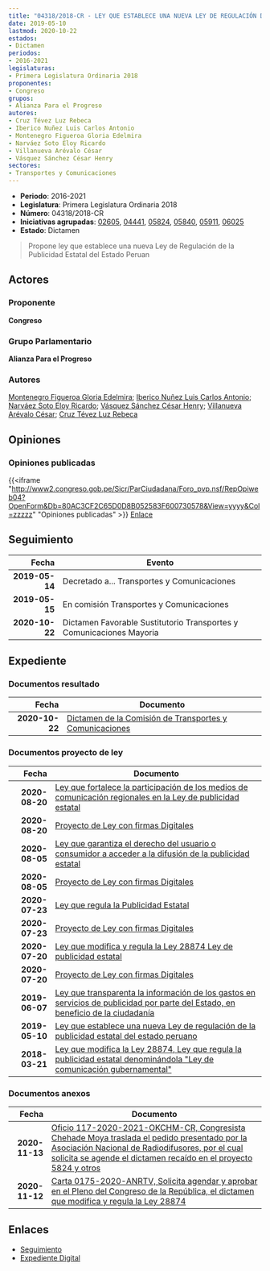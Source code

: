 ```yaml
---
title: "04318/2018-CR - LEY QUE ESTABLECE UNA NUEVA LEY DE REGULACIÓN DE LA PUBLICIDAD ESTATAL DEL ESTADO PERUANO"
date: 2019-05-10
lastmod: 2020-10-22
estados:
- Dictamen
periodos:
- 2016-2021
legislaturas:
- Primera Legislatura Ordinaria 2018
proponentes:
- Congreso
grupos:
- Alianza Para el Progreso
autores:
- Cruz Tévez Luz Rebeca
- Iberico Nuñez Luis Carlos Antonio
- Montenegro Figueroa Gloria Edelmira
- Narváez Soto Eloy Ricardo
- Villanueva Arévalo César
- Vásquez Sánchez César Henry
sectores:
- Transportes y Comunicaciones
---
```

- **Periodo**: 2016-2021
- **Legislatura**: Primera Legislatura Ordinaria 2018
- **Número**: 04318/2018-CR
- **Iniciativas agrupadas**: [02605](../../02600/02605), [04441](../../04400/04441), [05824](../../05800/05824), [05840](../../05800/05840), [05911](../../05900/05911), [06025](../../06000/06025)
- **Estado**: Dictamen

> Propone ley que establece una nueva Ley de Regulación de la Publicidad Estatal del Estado Peruan


## Actores

### Proponente

**Congreso**

### Grupo Parlamentario

**Alianza Para el Progreso**

### Autores

[Montenegro Figueroa Gloria Edelmira](mailto:mailto:gmontenegrof@congreso.gob.pe); [Iberico Nuñez Luis Carlos Antonio](mailto:mailto:); [Narváez Soto Eloy Ricardo](mailto:mailto:enarvaez@congreso.gob.pe); [Vásquez Sánchez César Henry](mailto:mailto:cvasquezs@congreso.gob.pe); [Villanueva Arévalo César](mailto:mailto:cvillanueva@congreso.gob.pe); [Cruz Tévez Luz Rebeca](mailto:mailto:lcruzt@congreso.gob.pe)

## Opiniones

### Opiniones publicadas

{{<iframe "http://www2.congreso.gob.pe/Sicr/ParCiudadana/Foro_pvp.nsf/RepOpiweb04?OpenForm&Db=80AC3CF2C65D0D8B052583F600730578&View=yyyy&Col=zzzzz" "Opiniones publicadas" >}}
[Enlace](http://www2.congreso.gob.pe/Sicr/ParCiudadana/Foro_pvp.nsf/RepOpiweb04?OpenForm&Db=80AC3CF2C65D0D8B052583F600730578&View=yyyy&Col=zzzzz)


## Seguimiento

| Fecha | Evento |
|------:|--------|
| **2019-05-14** | Decretado a... Transportes y Comunicaciones |
| **2019-05-15** | En comisión Transportes y Comunicaciones |
| **2020-10-22** | Dictamen Favorable Sustitutorio Transportes y Comunicaciones Mayoria |

## Expediente

### Documentos resultado

| Fecha | Documento |
|------:|-----------|
| **2020-10-22** | [Dictamen de la Comisión de Transportes y Comunicaciones](https://leyes.congreso.gob.pe/Documentos/2016_2021/Dictamenes/Proyectos_de_Ley/02605DC23MAY-20201022.pdf) |

### Documentos proyecto de ley

| Fecha | Documento |
|------:|-----------|
| **2020-08-20** | [Ley que fortalece la participación de los medios de comunicación regionales en la Ley de publicidad estatal](http://www.leyes.congreso.gob.pe/Documentos/2016_2021/Proyectos_de_Ley_y_de_Resoluciones_Legislativas/PL06025-20200820.pdf) |
| **2020-08-20** | [Proyecto de Ley con firmas Digitales](http://www.leyes.congreso.gob.pe/Documentos/2016_2021/Proyectos_de_Ley_y_de_Resoluciones_Legislativas/Proyectos_Firmas_digitales/PL06025.pdf) |
| **2020-08-05** | [Ley que garantiza el derecho del usuario o consumidor a acceder a la difusión de la publicidad estatal](http://www.leyes.congreso.gob.pe/Documentos/2016_2021/Proyectos_de_Ley_y_de_Resoluciones_Legislativas/PL05911-20200805.pdf) |
| **2020-08-05** | [Proyecto de Ley con firmas Digitales](http://www.leyes.congreso.gob.pe/Documentos/2016_2021/Proyectos_de_Ley_y_de_Resoluciones_Legislativas/Proyectos_Firmas_digitales/PL05911.pdf) |
| **2020-07-23** | [Ley que regula la Publicidad Estatal](http://www.leyes.congreso.gob.pe/Documentos/2016_2021/Proyectos_de_Ley_y_de_Resoluciones_Legislativas/PL05840-20200723.pdf) |
| **2020-07-23** | [Proyecto de Ley con firmas Digitales](http://www.leyes.congreso.gob.pe/Documentos/2016_2021/Proyectos_de_Ley_y_de_Resoluciones_Legislativas/Proyectos_Firmas_digitales/PL05840.pdf) |
| **2020-07-20** | [Ley que modifica y regula la Ley 28874 Ley de publicidad estatal](http://www.leyes.congreso.gob.pe/Documentos/2016_2021/Proyectos_de_Ley_y_de_Resoluciones_Legislativas/PL05824-20200720.pdf) |
| **2020-07-20** | [Proyecto de Ley con firmas Digitales](http://www.leyes.congreso.gob.pe/Documentos/2016_2021/Proyectos_de_Ley_y_de_Resoluciones_Legislativas/Proyectos_Firmas_digitales/PL05824.pdf) |
| **2019-06-07** | [Ley que transparenta la información de los gastos en servicios de publicidad por parte del Estado, en beneficio de la ciudadanía](http://www.leyes.congreso.gob.pe/Documentos/2016_2021/Proyectos_de_Ley_y_de_Resoluciones_Legislativas/PL0444120190607..pdf) |
| **2019-05-10** | [Ley que establece una nueva Ley de regulación de la publicidad estatal del estado peruano](http://www.leyes.congreso.gob.pe/Documentos/2016_2021/Proyectos_de_Ley_y_de_Resoluciones_Legislativas/PL0431820190510.pdf) |
| **2018-03-21** | [Ley que modifica la Ley 28874, Ley que regula la publicidad estatal denominándola "Ley de comunicación gubernamental"](http://www.leyes.congreso.gob.pe/Documentos/2016_2021/Proyectos_de_Ley_y_de_Resoluciones_Legislativas/PL0260520180321.pdf) |

### Documentos anexos

| Fecha | Documento |
|------:|-----------|
| **2020-11-13** | [Oficio 117-2020-2021-OKCHM-CR, Congresista Chehade Moya traslada el pedido presentado por la Asociación Nacional de Radiodifusores, por el cual solicita se agende el dictamen recaído en el proyecto 5824 y otros](http://www.leyes.congreso.gob.pe/Documentos/2016_2021/Oficios/Congresistas/OFICIO-117-2020-2021-OKCHM-CR.pdf) |
| **2020-11-12** | [Carta 0175-2020-ANRTV, Solicita agendar y aprobar en el Pleno del Congreso de la República, el dictamen que modifica y regula la Ley 28874](http://www.leyes.congreso.gob.pe/Documentos/2016_2021/Oficios/Otras_Instituciones/CARTA-0175-2020-ANRTV.pdf) |

## Enlaces

- [Seguimiento](http://www2.congreso.gob.pe/Sicr/TraDocEstProc/CLProLey2016.nsf/f7fff46988ca05b1052578e100829cc7/10734075220c3f2d052583f6005f1260?OpenDocument)
- [Expediente Digital](http://www2.congreso.gob.pe/Sicr/TraDocEstProc/Expvirt_2011.nsf/visbusqptramdoc1621/04318?opendocument)

